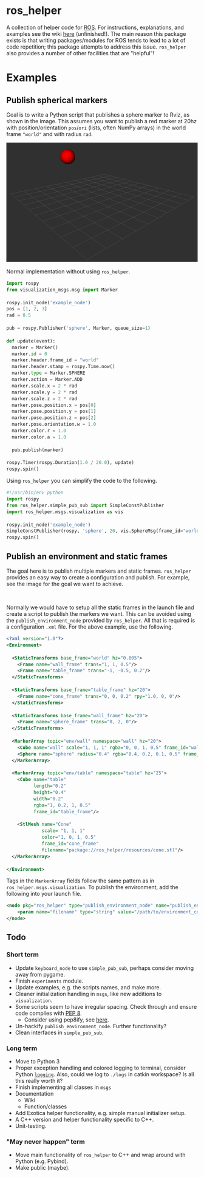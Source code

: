 # ros_helper

A collection of helper code for [ROS](https://www.ros.org/). For instructions, explanations, and examples see the wiki [here](https://github.com/cmower/ros_helper/wiki) (unfinished!). The main reason this package exists is that writing packages/modules for ROS tends to lead to a lot of code repetition; this package attempts to address this issue. `ros_helper` also provides a number of other facilities that are "helpful"!

# Examples

## Publish spherical markers

Goal is to write a Python script that  publishes a sphere marker to Rviz, as shown in the image. This assumes you want to publish a red marker at 20hz with position/orientation `pos`/`ori` (lists, often NumPy arrays) in the world frame `"world"` and with radius `rad`.

![](https://github.com/cmower/ros_helper/blob/master/doc/images/sphere.png?raw=true)

Normal implementation without using `ros_helper`.
```python
import rospy
from visualization_msgs.msg import Marker

rospy.init_node('example_node')
pos = [1, 2, 3]
rad = 0.5

pub = rospy.Publisher('sphere', Marker, queue_size=1)

def update(event):
  marker = Marker()
  marker.id = 0
  marker.header.frame_id = "world"
  marker.header.stamp = rospy.Time.now()
  marker.type = Marker.SPHERE
  marker.action = Marker.ADD
  marker.scale.x = 2 * rad
  marker.scale.y = 2 * rad
  marker.scale.z = 2 * rad
  marker.pose.position.x = pos[0]
  marker.pose.position.y = pos[1]
  marker.pose.position.z = pos[2]
  marker.pose.orientation.w = 1.0
  marker.color.r = 1.0
  marker.color.a = 1.0

  pub.publish(marker)

rospy.Timer(rospy.Duration(1.0 / 20.0), update)
rospy.spin()
```

Using `ros_helper` you can simplify the code to the following.
```python
#!/usr/bin/env python
import rospy
from ros_helper.simple_pub_sub import SimpleConstPublisher
import ros_helper.msgs.visualization as vis

rospy.init_node('example_node')
SimpleConstPublisher(rospy, 'sphere', 20, vis.SphereMsg(frame_id="world", position=[1, 2, 3], radius=0.5, rgba=[1, 0, 0, 1]))
rospy.spin()
```

## Publish an environment and static frames

The goal here is to publish multiple markers and static frames. `ros_helper` provides an easy way to create a configuration and publish. For example, see the image for the goal we want to achieve. 

![]()

Normally we would have to setup all the static frames in the launch file and create a script to publish the markers we want. This can be avoided using the `publish_environment_node` provided by `ros_helper`. All that is required is a configuration `.xml` file. For the above example, use the following. 

```xml
<?xml version="1.0"?>
<Environment>

  <StaticTransforms base_frame="world" hz="0.005">
	<Frame name="wall_frame" trans="1, 1, 0.5"/>
	<Frame name="table_frame" trans="-1, -0.5, 0.2"/>
  </StaticTransforms>

  <StaticTransforms base_frame="table_frame" hz="20">
	<Frame name="cone_frame" trans="0, 0, 0.2" rpy="1.0, 0, 0"/>
  </StaticTransforms>

  <StaticTransforms base_frame="wall_frame" hz="20">
	<Frame name="sphere_frame" trans="0, 2, 0"/>
  </StaticTransforms>

  <MarkerArray topic="env/wall" namespace="wall" hz="20">
	<Cube name="wall" scale="1, 1, 1" rgba="0, 0, 1, 0.5" frame_id="wall_frame"/>
	<Sphere name="sphere" radius="0.4" rgba="0.4, 0.2, 0.1, 0.5" frame_id="sphere_frame"/>
  </MarkerArray>

  <MarkerArray topic="env/table" namespace="table" hz="25">
	<Cube name="table"
		  length="0.2"
		  height="0.4"
		  width="0.2"
		  rgba="1, 0.2, 1, 0.5"
		  frame_id="table_frame"/>

    <StlMesh name="Cone"
			 scale= "1, 1, 1"
			 color="1, 0, 1, 0.5"
			 frame_id="cone_frame"
			 filename="package://ros_helper/resources/cone.stl"/>
  </MarkerArray>

</Environment>
```

Tags in the `MarkerArray` fields follow the same pattern as in `ros_helper.msgs.visualization`. To publish the environment, add the following into your launch file.

```xml
<node pkg="ros_helper" type="publish_environment_node" name="publish_environment_node">
	<param name="filename" type="string" value="/path/to/environment_config.xml"/>
</node>
```

## Todo

### Short term

* Update `keyboard_node` to use `simple_pub_sub`, perhaps consider moving away from pygame.
* Finish `experiments` module.
* Update examples, e.g. the scripts names, and make more.
* Cleaner initialization handling in `msgs`, like new additions to `visualization`.
* Some scripts seem to have irregular spacing. Check through and ensure code complies with [PEP 8](https://www.python.org/dev/peps/pep-0008/).
  * Consider using pep8ify, see [here](https://github.com/spulec/pep8ify).
* Un-hackify `publish_environment_node`. Further functionality?
* Clean interfaces in `simple_pub_sub`.

### Long term

* Move to Python 3
* Proper exception handling and colored logging to terminal, consider Python [`logging`](https://docs.python.org/2/library/logging.html). Also, could we log to `./logs` in catkin workspace? Is all this really worth it?
* Finish implementing all classes in `msgs`
* Documentation
  * Wiki
  * Function/classes
* Add Exotica helper functionality, e.g. simple manual initializer setup.
* A C++ version and helper functionality specific to C++.
* Unit-testing.

### "May never happen" term

* Move main functionality of `ros_helper` to C++ and wrap around with Python (e.g. Pybind).
* Make public (maybe).
